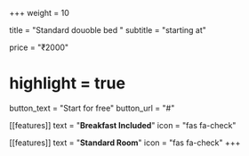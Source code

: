 +++
weight = 10

title = "Standard douoble bed "
subtitle = "starting at"

price = "₹2000"
# highlight = true

button_text = "Start for free"
button_url = "#"

[[features]]
  text = "**Breakfast Included**"
  icon = "fas fa-check"

[[features]]
  text = "**Standard Room**"
  icon = "fas fa-check"
+++
